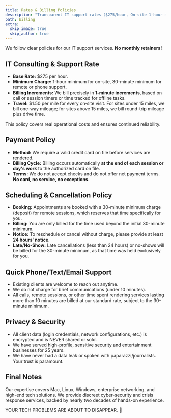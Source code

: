 ```yaml
---
title: Rates & Billing Policies
description: "Transparent IT support rates ($275/hour, On-site 1-hour minimum, Remote 30-min minimum), billing policies, payment terms, and our commitment to ethical service."
path: billing
extra:
  skip_image: true
  skip_author: true
---
```




We follow clear policies for our IT support services. **No monthly retainers!**

## IT Consulting & Support Rate  

* **Base Rate:** $275 per hour.
* **Minimum Charge:** 1-hour minimum for on-site, 30-minute minimum for remote or phone support.
* **Billing Increments:** We bill precisely in **1-minute increments**, based on call or session timers or time tracked for offline tasks.
* **Travel:** $1.50 per mile for every on‑site visit. For sites under 15 miles, we bill one-way mileage; for sites above 15 miles, we bill round-trip mileage plus drive time.

This policy covers real operational costs and ensures continued reliability.

## Payment Policy  

* **Method:** We require a valid credit card on file before services are rendered.
* **Billing Cycle:** Billing occurs automatically **at the end of each session or day's work** to the authorized card on file.
* **Terms:** We do not accept checks and do not offer net payment terms. **No card, no service, no exceptions.**

## Scheduling & Cancellation Policy  

* **Booking:** Appointments are booked with a 30-minute minimum charge (deposit) for remote sessions, which reserves that time specifically for you.
* **Billing:** You are only billed for the time used beyond the initial 30-minute minimum.
* **Notice:** To reschedule or cancel without charge, please provide at least **24 hours’ notice**.
* **Late/No-Show:** Late cancellations (less than 24 hours) or no-shows will be billed for the 30-minute minimum, as that time was held exclusively for you.

## Quick Phone/Text/Email Support  

* Existing clients are welcome to reach out anytime.
* We do not charge for brief communications (under 10 minutes).
* All calls, remote sessions, or other time spent rendering services lasting more than 10 minutes are billed at our standard rate, subject to the 30-minute minimum.

## Privacy & Security  

* All client data (login credentials, network configurations, etc.) is encrypted and is NEVER shared or sold.
* We have served high-profile, sensitive security and entertainment businesses for 25 years.
* We have never had a data leak or spoken with paparazzi/journalists. Your trust is paramount.  

## Final Notes

Our expertise covers Mac, Linux, Windows, enterprise networking, and high-end tech solutions. We provide discreet cyber-security and crisis response services, backed by nearly two decades of hands-on experience.

<p class="final-tagline">YOUR TECH PROBLEMS ARE ABOUT TO DISAPPEAR. 🚀</p>

<script type="application/ld+json">
{
  "@context": "https://schema.org",
  "@type": "Offer",
  "itemOffered": {
    "@type": "Service",
    "name": "On-site tech support",
    "serviceType": "On-site tech support",
    "provider": { "@id": "https://www.it-help.tech/#identity" },
    "areaServed": "San Diego",
    "description": "We solve tech problems—no monthly retainers."
  },
  "priceSpecification": {
    "@type": "PriceSpecification",
    "price": "275",
    "priceCurrency": "USD",
    "unitCode": "HUR",
    "valueAddedTaxIncluded": false,
    "description": "Per hour rate for on-site support."
  }
}
</script>

<script type="application/ld+json">
{
  "@context": "https://schema.org",
  "@type": "FAQPage",
  "mainEntity": [
    {
      "@type": "Question",
      "name": "What is your hourly rate?",
      "acceptedAnswer": {
        "@type": "Answer",
        "text": "Our base rate is $275 per hour with a 1‑hour on‑site minimum or 30‑minute remote minimum."
      }
    },
    {
      "@type": "Question",
      "name": "Do you require monthly retainers?",
      "acceptedAnswer": {
        "@type": "Answer",
        "text": "No. You only pay for the time we work on your issue—we don’t lock clients into retainers."
      }
    },
    {
      "@type": "Question",
      "name": "How do travel fees work?",
      "acceptedAnswer": {
        "@type": "Answer",
        "text": "We charge $1.50 per mile for every visit. For locations within 15 miles we bill one‑way mileage; beyond 15 miles we bill round‑trip mileage plus billable drive time."
      }
    }
  ]
}
</script>
